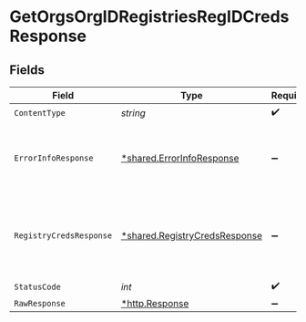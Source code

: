 # GetOrgsOrgIDRegistriesRegIDCredsResponse


## Fields

| Field                                                                         | Type                                                                          | Required                                                                      | Description                                                                   |
| ----------------------------------------------------------------------------- | ----------------------------------------------------------------------------- | ----------------------------------------------------------------------------- | ----------------------------------------------------------------------------- |
| `ContentType`                                                                 | *string*                                                                      | :heavy_check_mark:                                                            | N/A                                                                           |
| `ErrorInfoResponse`                                                           | [*shared.ErrorInfoResponse](../../models/shared/errorinforesponse.md)         | :heavy_minus_sign:                                                            | Request parameters are incomplete or invalid.<br/><br/>                       |
| `RegistryCredsResponse`                                                       | [*shared.RegistryCredsResponse](../../models/shared/registrycredsresponse.md) | :heavy_minus_sign:                                                            | Current account credentials or secret details for the registry.<br/><br/>     |
| `StatusCode`                                                                  | *int*                                                                         | :heavy_check_mark:                                                            | N/A                                                                           |
| `RawResponse`                                                                 | [*http.Response](https://pkg.go.dev/net/http#Response)                        | :heavy_minus_sign:                                                            | N/A                                                                           |